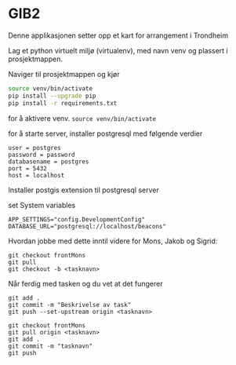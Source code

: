 # GIB2
Denne applikasjonen setter opp et kart for arrangement i Trondheim

Lag et python virtuelt miljø (virtualenv), med navn venv og plassert i prosjektmappen.

Naviger til prosjektmappen og kjør
```bash
source venv/bin/activate
pip install --upgrade pip
pip install -r requirements.txt
```

for å aktivere venv.
```source venv/bin/activate ``` 

for å starte server, installer postgresql med følgende verdier
``` 
user = postgres
password = password
databasename = postgres
port = 5432
host = localhost
```
Installer postgis extension til postgresql server

set System variables
``` 
APP_SETTINGS="config.DevelopmentConfig"
DATABASE_URL="postgresql://localhost/beacons"
```
Hvordan jobbe med dette inntil videre for Mons, Jakob og Sigrid:
```
git checkout frontMons
git pull
git checkout -b <tasknavn>
```
Når ferdig med tasken og du vet at det fungerer
```
git add .
git commit -m "Beskrivelse av task"
git push --set-upstream origin <tasknavn>

git checkout frontMons
git pull origin <tasknavn>
git add . 
git commit -m "tasknavn"
git push
```
